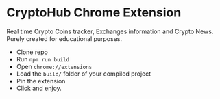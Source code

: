 # CryptoHub Chrome Extension

Real time Crypto Coins tracker, Exchanges information and Crypto News. Purely created for educational purposes.

- Clone repo
- Run `npm run build`
- Open `chrome://extensions`
- Load the `build/` folder of your compiled project
- Pin the extension
- Click and enjoy.
